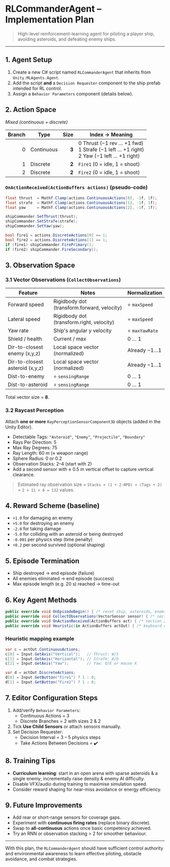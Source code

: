 # RLCommanderAgent – Implementation Plan

> High-level reinforcement-learning agent for piloting a player ship, avoiding asteroids, and defeating enemy ships.

---

## 1. Agent Setup
1. Create a new C# script named `RLCommanderAgent` that inherits from `Unity.MLAgents.Agent`.
2. Add the script **and** a `Decision Requester` component to the ship prefab intended for RL control.
3. Assign a `Behavior Parameters` component (details below).

## 2. Action Space
*Mixed (continuous + discrete)*

| Branch | Type | Size | Index → Meaning |
|-------:|------|-----:|-----------------|
| 0      | Continuous | **3** | 0 Thrust (−1 rev … +1 fwd)<br>1 Strafe (−1 left … +1 right)<br>2 Yaw    (−1 left … +1 right) |
| 1      | Discrete   | **2** | `Fire1` (0 = idle, 1 = shoot) |
| 2      | Discrete   | **2** | `Fire2` (0 = idle, 1 = shoot) |

### `OnActionReceived(ActionBuffers actions)` (pseudo-code)
```csharp
float thrust  = Mathf.Clamp(actions.ContinuousActions[0], -1f, 1f);
float strafe  = Mathf.Clamp(actions.ContinuousActions[1], -1f, 1f);
float yaw     = Mathf.Clamp(actions.ContinuousActions[2], -1f, 1f);

shipCommander.SetThrust(thrust);
shipCommander.SetStrafe(strafe);
shipCommander.SetYaw(yaw);

bool fire1 = actions.DiscreteActions[0] == 1;
bool fire2 = actions.DiscreteActions[1] == 1;
if (fire1) shipCommander.FirePrimary();
if (fire2) shipCommander.FireSecondary();
```

## 3. Observation Space
### 3.1 Vector Observations (`CollectObservations`)
| Feature | Notes | Normalization |
|---------|-------|---------------|
| Forward speed | Rigidbody dot (transform.forward, velocity) | ÷ `maxSpeed` |
| Lateral speed | Rigidbody dot (transform.right, velocity)   | ÷ `maxSpeed` |
| Yaw rate      | Ship's angular y velocity                   | ÷ `maxYawRate` |
| Shield / health | Current / max                              | 0 … 1 |
| Dir-to-closest enemy (x,y,z) | Local space vector (normalized) | Already −1…1 |
| Dir-to-closest asteroid (x,y,z) | Local space vector (normalized) | Already −1…1 |
| Dist-to-enemy | ÷ `sensingRange` | 0 … 1 |
| Dist-to-asteroid | ÷ `sensingRange` | 0 … 1 |

Total vector size = **8**.

### 3.2 Raycast Perception
Attach **one or more** `RayPerceptionSensorComponent3D` objects (added in the Unity Editor).
* Detectable Tags: `"Asteroid"`, `"Enemy"`, `"Projectile"`, `"Boundary"`
* Rays Per Direction: 5
* Max Ray Degrees: 75
* Ray Length: 60 m (≈ weapon range)
* Sphere Radius: 0 or 0.2
* Observation Stacks: 2–4 (start with 2)
* Add a second sensor with ± 0.5 m vertical offset to capture vertical clearance.

> Estimated ray observation size = `Stacks × (1 + 2·RPD) × (Tags + 2)` = `2 × 11 × 6 = 132` values.

## 4. Reward Scheme (baseline)
* `+1.0`   for damaging an enemy
* `+5.0`   for destroying an enemy
* `-2.0`   for taking damage
* `-5.0`   for colliding with an asteroid or being destroyed
* `-0.001` per physics step (time penalty)
* `+0.2`   per second survived (optional shaping)

## 5. Episode Termination
* Ship destroyed → end episode (failure)
* All enemies eliminated → end episode (success)
* Max episode length (e.g. 20 s) reached → time-out

## 6. Key Agent Methods
```csharp
public override void OnEpisodeBegin() { /* reset ship, asteroids, enemies */ }
public override void CollectObservations(VectorSensor sensor) { /* section 3.1 */ }
public override void OnActionReceived(ActionBuffers act) { /* section 2 */ }
public override void Heuristic(in ActionBuffers actOut) { /* keyboard debug */ }
```

### Heuristic mapping example
```csharp
var c = actOut.ContinuousActions;
c[0] = Input.GetAxis("Vertical");   // Thrust: W/S
c[1] = Input.GetAxis("Horizontal"); // Strafe: A/D
c[2] = Input.GetAxis("Yaw");        // Yaw: Q/E or mouse X

var d = actOut.DiscreteActions;
d[0] = Input.GetButton("Fire1") ? 1 : 0;
d[1] = Input.GetButton("Fire2") ? 1 : 0;
```

## 7. Editor Configuration Steps
1. Add/verify `Behavior Parameters`:
   * Continuous Actions = 3
   * Discrete Branches = 2 with sizes 2 & 2
2. Tick **Use Child Sensors** or attach sensors manually.
3. Set Decision Requester:
   * Decision Interval = 3 – 5 physics steps
   * Take Actions Between Decisions = ✔️

## 8. Training Tips
* **Curriculum learning**: start in an open arena with sparse asteroids & a single enemy; incrementally raise density & enemy AI difficulty.
* Disable VFX/audio during training to maximise simulation speed.
* Consider reward shaping for near-miss avoidance or energy efficiency.

## 9. Future Improvements
* Add rear or short-range sensors for coverage gaps.
* Experiment with **continuous firing rates** (replace binary discrete).
* Swap to **all-continuous** actions once basic competency achieved.
* Try an RNN or observation stacking > 2 for smoother behaviour.

---

With this plan, the `RLCommanderAgent` should have sufficient control authority and environmental awareness to learn effective piloting, obstacle avoidance, and combat strategies. 